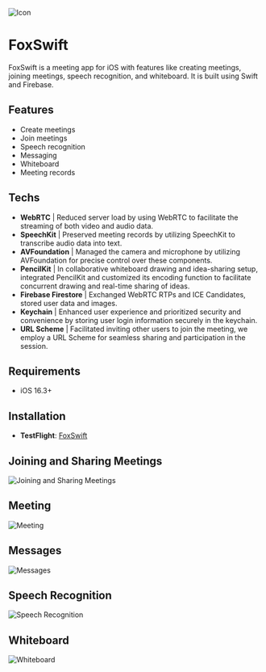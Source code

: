 ![Icon](/Resource/Icon.png)

# FoxSwift

FoxSwift is a meeting app for iOS with features like creating meetings, joining meetings, speech recognition, and whiteboard. It is built using Swift and Firebase.

## Features

- Create meetings
- Join meetings
- Speech recognition
- Messaging
- Whiteboard
- Meeting records

## Techs

- **WebRTC** | Reduced server load by using WebRTC to facilitate the streaming of both video and audio data.
- **SpeechKit** | Preserved meeting records by utilizing SpeechKit to transcribe audio data into text.
- **AVFoundation** | Managed the camera and microphone by utilizing AVFoundation for precise control over these components.
- **PencilKit** | In collaborative whiteboard drawing and idea-sharing setup, integrated PencilKit and customized its encoding function to facilitate concurrent drawing and real-time sharing of ideas.
- **Firebase Firestore** | Exchanged WebRTC RTPs and ICE Candidates, stored user data and images.
- **Keychain** | Enhanced user experience and prioritized security and convenience by storing user login information securely in the keychain.
- **URL Scheme** | Facilitated inviting other users to join the meeting, we employ a URL Scheme for seamless sharing and participation in the session.

## Requirements

- iOS 16.3+

## Installation

- **TestFlight**: [FoxSwift](https://testflight.apple.com/join/eCyYMjfw)

## Joining and Sharing Meetings

![Joining and Sharing Meetings](/Resource/Preview.PNG)

## Meeting

![Meeting](/Resource/Meeting.PNG)

## Messages

![Messages](/Resource/Messages.PNG)

## Speech Recognition

![Speech Recognition](/Resource/SpeechRecognition.PNG)

## Whiteboard

![Whiteboard](/Resource/Whiteboard.jpg)
